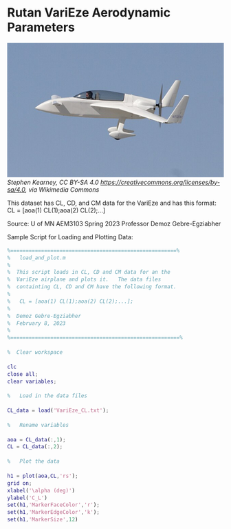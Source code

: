 # Rutan VariEze Aerodynamic Parameters

![VariEze in Flight](./media/VariEze_in_flight.jpg)
*Stephen Kearney, CC BY-SA 4.0 <https://creativecommons.org/licenses/by-sa/4.0>, via Wikimedia Commons*

This dataset has CL, CD, and CM data for the VariEze and has this format:
    CL = [aoa(1) CL(1);aoa(2) CL(2);...]


Source: U of MN AEM3103 Spring 2023
        Professor Demoz Gebre-Egziabher


Sample Script for Loading and Plotting Data:

```matlab
%======================================================%
%   load_and_plot.m
%
%  This script loads in CL, CD and CM data for an the 
%  VariEze airplane and plots it.   The data files
%  containting CL, CD and CM have the following format.
%
%   CL = [aoa(1) CL(1);aoa(2) CL(2);...];
%
%  Demoz Gebre-Egziabher
%  February 8, 2023
%
%=======================================================%

%  Clear workspace

clc
close all;
clear variables;

%   Load in the data files

CL_data = load('VariEze_CL.txt');

%   Rename variables

aoa = CL_data(:,1);
CL = CL_data(:,2);

%   Plot the data

h1 = plot(aoa,CL,'rs');
grid on;
xlabel('\alpha (deg)')
ylabel('C_L')
set(h1,'MarkerFaceColor','r');
set(h1,'MarkerEdgeColor','k');
set(h1,'MarkerSize',12)
```
